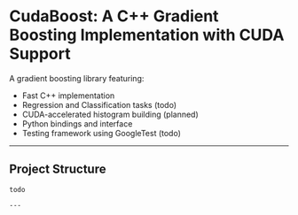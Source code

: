 # CudaBoost: A C++ Gradient Boosting Implementation with CUDA Support

A gradient boosting library featuring:
- Fast C++ implementation
- Regression and Classification tasks (todo)
- CUDA-accelerated histogram building (planned)
- Python bindings and interface
- Testing framework using GoogleTest (todo)

---

## Project Structure

```
todo

---

